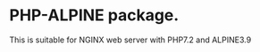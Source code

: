 PHP-ALPINE package.
=========================================================
This is suitable for NGINX web server with PHP7.2 and ALPINE3.9


